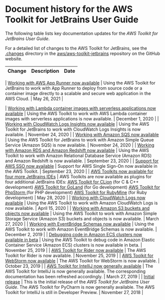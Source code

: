 # Document history for the AWS Toolkit for JetBrains User Guide<a name="doc-history"></a>

The following table lists key documentation updates for the *AWS Toolkit for JetBrains User Guide*\.

For a detailed list of changes to the AWS Toolkit for JetBrains, see the [\.changes](https://github.com/aws/aws-toolkit-jetbrains/tree/master/.changes) directory in the [aws/aws\-toolkit\-jetbrains](https://github.com/aws/aws-toolkit-jetbrains) repository on the GitHub website\.

| Change | Description | Date | 
| --- |--- |--- |

| [Working with AWS App Runner now available](#doc-history) | Using the AWS Toolkit for JetBrains to work with App Runner to deploy from source code or a container image directly to a scalable and secure web application in the AWS Cloud\. | May 26, 2021 | 

| [Working with Lambda container images with serverless applications now available](#doc-history) | Using the AWS Toolkit to work with AWS Lambda container images with serverless applications is now available\. | December 1, 2020 | 
| [Working with CloudWatch Logs Insights now available](#doc-history) | Using the AWS Toolkit for JetBrains to work with CloudWatch Logs Insights is now available\. | November 24, 2020 | 
| [Working with Amazon SQS now available](#doc-history) | Using the AWS Toolkit for JetBrains to work with Amazon Simple Queue Service \(Amazon SQS\) is now available\. | November 24, 2020 | 
| [Working with Amazon RDS and Amazon Redshift now available](#doc-history) | Using the AWS Toolkit to work with Amazon Relational Database Service \(Amazon RDS\) and Amazon Redshift is now available\. | September 23, 2020 | 
| [Support for AWS SSO now available](#doc-history) | Support for AWS Single Sign\-On now available in the AWS Toolkit\. | September 23, 2020 | 
| [AWS Toolkits now available for four more JetBrains IDEs](#doc-history) | AWS Toolkits are now available as plugins for four additional JetBrains IDEs:  [AWS Toolkit for CLion](https://www.jetbrains.com/clion/) \(for C & C\+\+ development\)   [AWS Toolkit for GoLand](https://www.jetbrains.com/go/) \(for Go development\)   [AWS Toolkit for PhpStorm ](https://www.jetbrains.com/php/) \(for PHP development\)   [AWS Toolkit for RubyMine](https://www.jetbrains.com/ruby/) \(for Ruby development\)   | May 28, 2020 | 
| [Working with CloudWatch Logs now available](#doc-history) | Using the AWS Toolkit to work with Amazon CloudWatch Logs is now available\. | April 15, 2020 | 
| [Working with Amazon S3 buckets and objects now available](#doc-history) | Using the AWS Toolkit to work with Amazon Simple Storage Service \(Amazon S3\) buckets and objects is now available\. | March 27, 2020 | 
| [Working with EventBridge Schemas now available](#doc-history) | Using the AWS Toolkit to work with Amazon EventBridge Schemas is now available\. | December 2, 2019 | 
| [Debugging code in Amazon ECS clusters now available in beta](#doc-history) | Using the AWS Toolkit to debug code in Amazon Elastic Container Service \(Amazon ECS\) clusters is now available in beta\. | November 25, 2019 | 
| [AWS Toolkit for Rider now available](#doc-history) | The AWS Toolkit for Rider is now available\. | November 25, 2019 | 
| [AWS Toolkit for WebStorm now available](#doc-history) | The AWS Toolkit for WebStorm is now available\. | October 23, 2019 | 
| [AWS Toolkit for IntelliJ now generally available](#doc-history) | The AWS Toolkit for IntelliJ is now generally available\. The corresponding documentation has been refreshed accordingly\. | March 27, 2019 | 
| [Initial release](#doc-history) | This is the initial release of the *AWS Toolkit for JetBrains User Guide*\. The AWS Toolkit for PyCharm is now generally available\. The AWS Toolkit for IntelliJ is still in Developer Preview\. | November 27, 2018 | 
